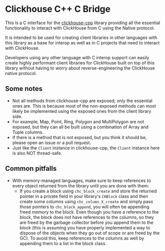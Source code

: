 Clickhouse C++ C Bridge
========================
This is a C interface for the [clickhouse-cpp](https://github.com/ClickHouse/clickhouse-cpp) library providing all
the essential functionality to interact with ClickHouse from C using the Native protocol.

It is intended to be used for creating client libraries in other languages with this library as a base for interop
as well as in C projects that need to interact with ClickHouse.

Developers using any other language with C interop support can easily create highly performant client
libraries for ClickHouse built on top of this library without having to worry about reverse-engineering the ClickHouse
native protocol.

## Some notes

- Not all methods from clickhouse-cpp are exposed; only the essential ones are. This is because most of the
  non-exposed methods can most likely be implemented using the exposed ones from the client library side.
- For example, Map, Point, Ring, Polygon and MultiPolygon are not exposed, but they can all be built using a combination
  of Array and Tuple columns.
- If there is a method that is not exposed, but you think it should be, please open an issue or a pull request.
- Just like the `Client` instance in clickhouse-cpp, the `Client` instance here is also NOT thread-safe.

## Common pitfalls

- With memory-managed languages, make sure to keep references to every object returned from the library until you are
  done with them:
    - If you create a block using `chc_block_create` and store the returned pointer in a private field in
      your library's `CHBlock` class and then create some columns using `chc_column_X_create` and simply pass those
      pointers to
      `chc_block_append`, you will often be appending freed memory to the block. Even though you have a reference to the
      block,
      the block does not have references to the columns, so they are freed by the garbage collector before you append
      them
      to the block (this is assuming you have properly implemented a way to dispose of the objects when they go out of
      scope
      or are freed by the GC). To avoid this, keep references to the columns as well by appending them to a list in the
      block class.
